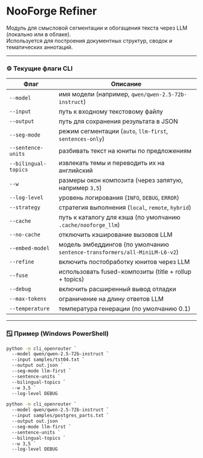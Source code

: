 # NooForge Refiner

Модуль для смысловой сегментации и обогащения текста через LLM (локально или в облаке).  
Используется для построения документных структур, сводок и тематических аннотаций.

---

### ⚙️ Текущие флаги CLI

| Флаг | Описание |
|------|-----------|
| `--model` | имя модели (например, `qwen/qwen-2.5-72b-instruct`) |
| `--input` | путь к входному текстовому файлу |
| `--output` | путь для сохранения результата в JSON |
| `--seg-mode` | режим сегментации (`auto`, `llm-first`, `sentences-only`) |
| `--sentence-units` | разбивать текст на юниты по предложениям |
| `--bilingual-topics` | извлекать темы и переводить их на английский |
| `--w` | размеры окон композита (через запятую, например `3,5`) |
| `--log-level` | уровень логирования (`INFO`, `DEBUG`, `ERROR`) |
| `--strategy` | стратегия выполнения (`local`, `remote`, `hybrid`) |
| `--cache` | путь к каталогу для кэша (по умолчанию `.cache/nooforge_llm`) |
| `--no-cache` | отключить кэширование вызовов LLM |
| `--embed-model` | модель эмбеддингов (по умолчанию `sentence-transformers/all-MiniLM-L6-v2`) |
| `--refine` | включить постобработку юнитов через LLM |
| `--fuse` | использовать fused-композиты (title + rollup + topics) |
| `--debug` | включить расширенный вывод отладки |
| `--max-tokens` | ограничение на длину ответов LLM |
| `--temperature` | температура генерации (по умолчанию 0.1) |

---

### 🪟 Пример (Windows PowerShell)
```sh
python -m cli_openrouter `
  --model qwen/qwen-2.5-72b-instruct `
  --input samples/tst04.txt `
  --output out.json `
  --seg-mode llm-first `
  --sentence-units `
  --bilingual-topics `
  --w 3,5 `
  --log-level DEBUG
```

```sh
python -m cli_openrouter `
  --model qwen/qwen-2.5-72b-instruct `
  --input samples/postgres_parts.txt `
  --output out.json `
  --seg-mode llm-first `
  --sentence-units `
  --bilingual-topics `
  --w 3,5 `
  --log-level DEBUG
```
